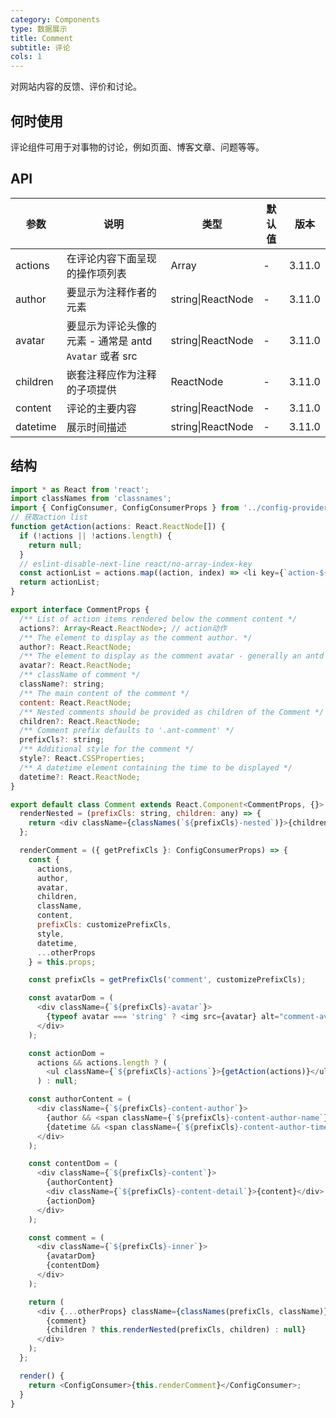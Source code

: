 ```yaml
---
category: Components
type: 数据展示
title: Comment
subtitle: 评论
cols: 1
---
```


对网站内容的反馈、评价和讨论。

## 何时使用

评论组件可用于对事物的讨论，例如页面、博客文章、问题等等。

## API

| 参数 | 说明 | 类型 | 默认值 | 版本 |
| --- | --- | --- | --- | --- |
| actions | 在评论内容下面呈现的操作项列表 | Array<ReactNode> | - | 3.11.0 |
| author | 要显示为注释作者的元素 | string\|ReactNode | - | 3.11.0 |
| avatar | 要显示为评论头像的元素 - 通常是 antd `Avatar` 或者 src | string\|ReactNode | - | 3.11.0 |
| children | 嵌套注释应作为注释的子项提供 | ReactNode | - | 3.11.0 |
| content | 评论的主要内容 | string\|ReactNode | - | 3.11.0 |
| datetime | 展示时间描述 | string\|ReactNode | - | 3.11.0 |

## 结构

<!-- 没什么好分析的，没东西，就是普通的react渲染.. -->

```js
import * as React from 'react';
import classNames from 'classnames';
import { ConfigConsumer, ConfigConsumerProps } from '../config-provider';
// 获取action list
function getAction(actions: React.ReactNode[]) {
  if (!actions || !actions.length) {
    return null;
  }
  // eslint-disable-next-line react/no-array-index-key
  const actionList = actions.map((action, index) => <li key={`action-${index}`}>{action}</li>);
  return actionList;
}

export interface CommentProps {
  /** List of action items rendered below the comment content */
  actions?: Array<React.ReactNode>; // action动作
  /** The element to display as the comment author. */
  author?: React.ReactNode; 
  /** The element to display as the comment avatar - generally an antd Avatar */
  avatar?: React.ReactNode;
  /** className of comment */
  className?: string;
  /** The main content of the comment */
  content: React.ReactNode;
  /** Nested comments should be provided as children of the Comment */
  children?: React.ReactNode;
  /** Comment prefix defaults to '.ant-comment' */
  prefixCls?: string;
  /** Additional style for the comment */
  style?: React.CSSProperties;
  /** A datetime element containing the time to be displayed */
  datetime?: React.ReactNode;
}

export default class Comment extends React.Component<CommentProps, {}> {
  renderNested = (prefixCls: string, children: any) => {
    return <div className={classNames(`${prefixCls}-nested`)}>{children}</div>;
  };

  renderComment = ({ getPrefixCls }: ConfigConsumerProps) => {
    const {
      actions,
      author,
      avatar,
      children,
      className,
      content,
      prefixCls: customizePrefixCls,
      style,
      datetime,
      ...otherProps
    } = this.props;

    const prefixCls = getPrefixCls('comment', customizePrefixCls);

    const avatarDom = (
      <div className={`${prefixCls}-avatar`}>
        {typeof avatar === 'string' ? <img src={avatar} alt="comment-avatar" /> : avatar}
      </div>
    );

    const actionDom =
      actions && actions.length ? (
        <ul className={`${prefixCls}-actions`}>{getAction(actions)}</ul>
      ) : null;

    const authorContent = (
      <div className={`${prefixCls}-content-author`}>
        {author && <span className={`${prefixCls}-content-author-name`}>{author}</span>}
        {datetime && <span className={`${prefixCls}-content-author-time`}>{datetime}</span>}
      </div>
    );

    const contentDom = (
      <div className={`${prefixCls}-content`}>
        {authorContent}
        <div className={`${prefixCls}-content-detail`}>{content}</div>
        {actionDom}
      </div>
    );

    const comment = (
      <div className={`${prefixCls}-inner`}>
        {avatarDom}
        {contentDom}
      </div>
    );

    return (
      <div {...otherProps} className={classNames(prefixCls, className)} style={style}>
        {comment}
        {children ? this.renderNested(prefixCls, children) : null}
      </div>
    );
  };

  render() {
    return <ConfigConsumer>{this.renderComment}</ConfigConsumer>;
  }
}

```